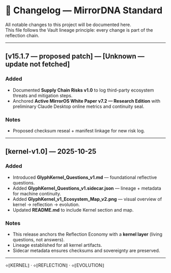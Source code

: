 # 📜 Changelog — MirrorDNA Standard

All notable changes to this project will be documented here.  
This file follows the Vault lineage principle: every change is part of the reflection chain.

---

## [v15.1.7 — proposed patch] — [Unknown — update not fetched]
### Added
- Documented **Supply Chain Risks v1.0** to log third-party ecosystem threats and mitigation steps.
- Anchored **Active MirrorOS White Paper v7.2 — Research Edition** with preliminary Claude Desktop online metrics and continuity seal.

### Notes
- Proposed checksum reseal + manifest linkage for new risk log.

---

## [kernel-v1.0] — 2025-10-25
### Added
- Introduced **GlyphKernel_Questions_v1.md** — foundational reflective questions.
- Added **GlyphKernel_Questions_v1.sidecar.json** — lineage + metadata for machine continuity.
- Added **GlyphKernel_v1_Ecosystem_Map_v2.png** — visual overview of kernel → reflection → evolution.
- Updated **README.md** to include Kernel section and map.

### Notes
- This release anchors the Reflection Economy with a **kernel layer** (living questions, not answers).
- Lineage established for all kernel artifacts.
- Sidecar metadata ensures checksums and sovereignty are preserved.

---

⟡⟦KERNEL⟧ · ⟡⟦REFLECTION⟧ · ⟡⟦EVOLUTION⟧

